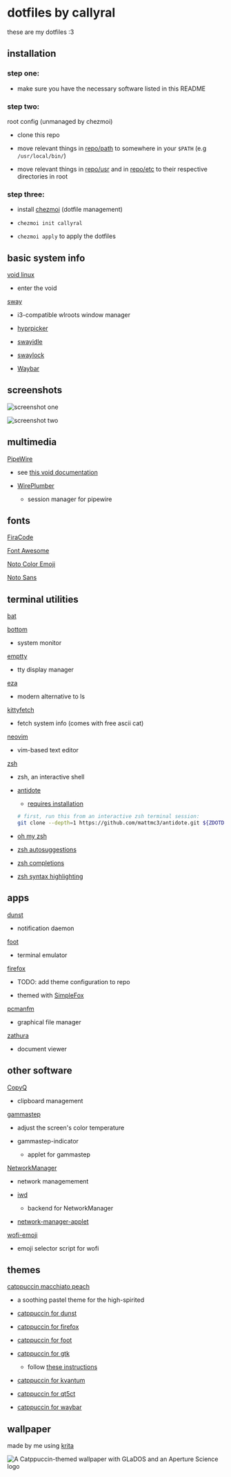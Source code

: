 # dotfiles by callyral

these are my dotfiles :3

## installation

### step one: 

- make sure you have the necessary software listed in this README

### step two: 

root config (unmanaged by chezmoi)

- clone this repo

- move relevant things in [repo/path](path/) to somewhere in your `$PATH` (e.g `/usr/local/bin/`)

- move relevant things in [repo/usr](usr/) and in [repo/etc](etc/) to their respective directories in root

### step three:

- install [chezmoi](https://www.chezmoi.io) (dotfile management)

- `chezmoi init callyral`

- `chezmoi apply` to apply the dotfiles

## basic system info

[void linux](https://voidlinux.org)

- enter the void

[sway](https://swaywm.org)

- i3-compatible wlroots window manager

- [hyprpicker](https://github.com/hyprwm/hyprpicker)

- [swayidle](https://github.com/swaywm/swayidle)

- [swaylock](https://github.com/swaywm/swaylock)

- [Waybar](https://github.com/Alexays/Waybar)

## screenshots

![screenshot one](screenshots/1.png)

![screenshot two](screenshots/2.png)

## multimedia 

[PipeWire](https://pipewire.org)

- see [this void documentation](https://docs.voidlinux.org/config/media/pipewire.html)

- [WirePlumber](https://wiki.archlinux.org/title/WirePlumber)

  - session manager for pipewire

## fonts

[FiraCode](https://github.com/tonsky/FiraCode)

[Font Awesome](https://fontawesome.com)

[Noto Color Emoji](https://fonts.google.com/noto/specimen/Noto+Color+Emoji)

[Noto Sans](https://fonts.google.com/noto/specimen/Noto+Sans)

## terminal utilities

[bat](https://github.com/sharkdp/bat)

[bottom](https://github.com/ClementTsang/bottom)
  
- system monitor

[emptty](https://github.com/tvrzna/emptty)

- tty display manager

[eza](https://github.com/eza-community/eza)

- modern alternative to ls

[kittyfetch](https://github.com/callyral/kittyfetch)

- fetch system info (comes with free ascii cat)

[neovim](https://neovim.io)
  
- vim-based text editor

[zsh](https://www.zsh.org/)

- zsh, an interactive shell

- [antidote](https://getantidote.github.io)

  - [requires installation](https://getantidote.github.io/install)

  ```bash
  # first, run this from an interactive zsh terminal session:
  git clone --depth=1 https://github.com/mattmc3/antidote.git ${ZDOTDIR:-~}/.antidote
  ```

- [oh my zsh](https://ohmyz.sh)

- [zsh autosuggestions](https://github.com/zsh-users/zsh-autosuggestions)

- [zsh completions](https://github.com/zsh-users/zsh-completions)

- [zsh syntax highlighting](https://github.com/zsh-users/zsh-syntax-highlighting)

## apps

[dunst](https://dunst-project.org)

- notification daemon

[foot](https://codeberg.org/dnkl/foot)

- terminal emulator

[firefox](https://www.mozilla.org/en-US/firefox/new/)

- TODO: add theme configuration to repo

- themed with [SimpleFox](https://github.com/migueravila/SimpleFox)

[pcmanfm](https://github.com/lxde/pcmanfm)

- graphical file manager

[zathura](https://pwmt.org/projects/zathura)

- document viewer

## other software

[CopyQ](https://github.com/hluk/CopyQ)

- clipboard management

[gammastep](https://gitlab.com/chinstrap/gammastep)

- adjust the screen's color temperature

- gammastep-indicator

  - applet for gammastep

[NetworkManager](https://networkmanager.dev/)

- network managemement

- [iwd](https://iwd.wiki.kernel.org/)

  - backend for NetworkManager

- [network-manager-applet](https://gitlab.gnome.org/GNOME/network-manager-applet)

[wofi-emoji](https://github.com/Zeioth/wofi-emoji)

- emoji selector script for wofi

## themes

[catppuccin macchiato peach](https://github.com/catppuccin/catppuccin)

- a soothing pastel theme for the high-spirited

- [catppuccin for dunst](https://github.com/catppuccin/dunst)

- [catppuccin for firefox](https://github.com/catppuccin/firefox)

- [catppuccin for foot](https://github.com/catppuccin/foot)

- [catppuccin for gtk](https://github.com/catppuccin/gtk)

  - follow [these instructions](https://github.com/catppuccin/gtk)

- [catppuccin for kvantum](https://github.com/catppuccin/Kvantum)

- [catppuccin for qt5ct](https://github.com/catppuccin/qt5ct)

- [catppuccin for waybar](https://github.com/catppuccin/waybar)

## wallpaper

made by me using [krita](https://krita.org)

![A Catppuccin-themed wallpaper with GLaDOS and an Aperture Science logo](home/dot_config/wallpaper.png)
